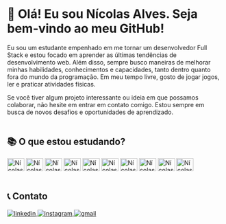 ### <h1>👋 Olá! Eu sou Nícolas Alves. Seja bem-vindo ao meu GitHub! </h1>

Eu sou um estudante empenhado em me tornar um desenvolvedor Full Stack e estou focado em aprender as últimas tendências de desenvolvimento web. Além disso, sempre busco maneiras de melhorar minhas habilidades, conhecimentos e capacidades, tanto dentro quanto fora do mundo da programação. Em meu tempo livre, gosto de jogar jogos, ler e praticar atividades físicas.

Se você tiver algum projeto interessante ou ideia em que possamos colaborar, não hesite em entrar em contato comigo. Estou sempre em busca de novos desafios e oportunidades de aprendizado.<br><br>

<h2>📚 O que estou estudando?</h2>

<div style="display: inline_block">
<img align="center" alt="Nícolas-HTML" height="30" width="40" src="https://cdn.jsdelivr.net/gh/devicons/devicon/icons/html5/html5-original.svg" />
<img align="center" alt="Nícolas-CSS" height="30" width="40" src="https://cdn.jsdelivr.net/gh/devicons/devicon/icons/css3/css3-original.svg" />
<img align="center" alt="Nícolas-JS" height="30" width="40" src="https://cdn.jsdelivr.net/gh/devicons/devicon/icons/javascript/javascript-original.svg" />
<img align="center" alt="Nícolas-Jquery" height="30" width="40" src="https://cdn.jsdelivr.net/gh/devicons/devicon/icons/jquery/jquery-original.svg" />
<img align="center" alt="Nícolas-Bootstrap" height="30" width="40" src="https://cdn.jsdelivr.net/gh/devicons/devicon/icons/bootstrap/bootstrap-original.svg" />
<img align="center" alt="Nícolas-React" height="30" width="40" src="https://cdn.jsdelivr.net/gh/devicons/devicon/icons/react/react-original.svg" />
<img align="center" alt="Nícolas-Firebase" height="30" width="40" src="https://cdn.jsdelivr.net/gh/devicons/devicon/icons/firebase/firebase-plain.svg" />
<img align="center" alt="Nícolas-NodeJS" height="30" width="40" src="https://cdn.jsdelivr.net/gh/devicons/devicon/icons/nodejs/nodejs-original.svg" />
<img align="center" alt="Nícolas-MongoDB" height="30" width="40" src="https://cdn.jsdelivr.net/gh/devicons/devicon/icons/mongodb/mongodb-original.svg" />
<img align="center" alt="Nícolas-Electron" height="30" width="40" src="https://cdn.jsdelivr.net/gh/devicons/devicon/icons/electron/electron-original.svg" />
</div><br>

<h2>📞 Contato</h2>
 
<a href="https://www.linkedin.com/in/inicolasalves" target="_blank">
  <img align="center" src="https://img.shields.io/badge/-linkedin-05122A?style=flat&logo=linkedin" alt="linkedin"/>
</a>
<a href="https://instagram.com/inicolasalvess" target="_blank">
 <img align="center" src="https://img.shields.io/badge/-instagram-05122A?style=flat&logo=instagram" alt="instagram"/>
</a>
<a href="mailto:contatoinicolasalves@gmail.com" target=_blank>
 <img align="center" src="https://img.shields.io/badge/-gmail-05122A?style=flat&logo=gmail" alt="gmail"/>
</a>

  
  
